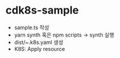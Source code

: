 # cdk8s-sample

- sample.ts 작성
- yarn synth 혹은 npm scripts -> synth 실행
- dist/~.k8s.yaml 생성
- K8S: Apply resource

